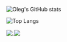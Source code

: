 ![Oleg's GitHub stats](https://github-readme-stats.vercel.app/api?username=Vlasovets&count_private=true&show_icons=true&theme=buefy)

![Top Langs](https://github-readme-stats.vercel.app/api/top-langs/?username=Vlasovets&hide=jupyter%20notebook&langs_count=7&layout=compact)


<a href="https://github.com/Vlasovets/Oleg">
  <img align="center" src="https://github-readme-stats.vercel.app/api/pin/?username=Vlasovets&repo=Oleg" />
</a>
<a href="https://github.com/Vlasovets/Oleg">
  <img align="center" src="https://github-readme-stats.vercel.app/api/pin/?username=Vlasovets&repo=Oleg" />
</a>
